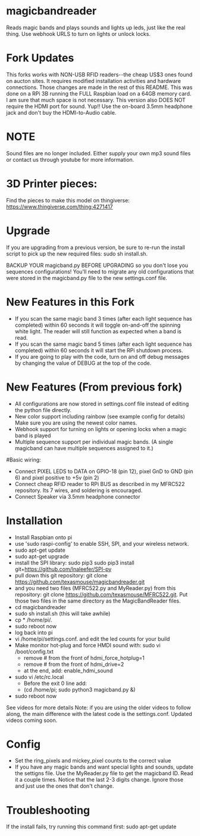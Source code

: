 # magicbandreader
Reads magic bands and plays sounds and lights up leds, just like the real thing.
Use webhook URLS to turn on lights or unlock locks.

# Fork Updates
This forks works with NON-USB RFID readers--the cheap US$3 ones found on aucton sites.  It requires modified installation activities and hardware connections.  Those changes are made in the rest of this README.  This was done on a RPi 3B running the FULL Raspbian load on a 64GB memory card.  I am sure that much space is not necessary.  This version also DOES NOT require the HDMI port for sound. Yup!!  Use the on-board 3.5mm headphone jack and don't buy the HDMI-to-Audio cable.

# NOTE
Sound files are no longer included. Either supply your own mp3 sound files or contact us through youtube for more information.

# 3D Printer pieces:
Find the pieces to make this model on thingiverse:
https://www.thingiverse.com/thing:4271417

# Upgrade
If you are upgrading from a previous version, be sure to re-run the install script to pick up the new required files:
sudo sh install.sh. 

BACKUP YOUR magicband.py BEFORE UPGRADING so you don't lose you sequences configurations! You'll need to migrate any old configurations that were stored in the magicband.py file to the new settings.conf file.

# New Features in this Fork
* If you scan the same magic band 3 times (after each light sequence has completed) within 60 seconds it will toggle on-and-off the spinning white light.  The reader will still function as expected when a band is read.
* If you scan the same magic band 5 times (after each light sequence has completed) within 60 seconds it will start the RPi shutdown process.
* If you are going to play with the code, turn on and off debug messages by changing the value of DEBUG at the top of the code.

# New Features (From previous fork)
* All configurations are now stored in settings.conf file instead of editing the python file directly.
* New color support including rainbow (see example config for details) Make sure you are using the newest color names.
* Webhook support for turning on lights or opening locks when a magic band is played
* Multiple sequence support per individual magic bands. (A single magicband can have multiple sequences assigned to it.)

#Basic wiring:
* Connect PIXEL LEDS to  DATA on GPIO-18 (pin 12), pixel GnD to GND (pin 6) and pixel positive to +5v (pin 2)
* Connect cheap RFID reader to RPi BUS as described in my MFRC522 repository.  Its 7 wires, and soldering is encouraged.
* Connect Speaker via 3.5mm headphone connector

# Installation

* Install Raspbian onto pi 
* use 'sudo raspi-config' to enable SSH, SPI, and your wireless network.
* sudo apt-get update
* sudo apt-get upgrade
* install the SPI library:  sudo pip3 sudo pip3 install git+https://github.com/lnaleefer/SPI-py
* pull down this git repository: git clone https://github.com/texasmouse/magicbandreader.git
* and you need two files (MFRC522.py and MyReader.py) from this repository: git clone https://github.com/texasmouse/MFRC522.git.  Put those two files in the same directory as the MagicBandReader files.
* cd magicbandreader
* sudo sh install.sh  (this will take awhile)
* cp * /home/pi/.
* sudo reboot now
* log back into pi
* vi /home/pi/settings.conf. and edit the led counts for your build
* Make monitor hot-plug and force HMDI sound with: sudo vi /boot/config.txt
  * remove # from the front of hdmi_force_hotplug=1
  * remove # from the front of hdmi_drive=2
  * at the end, add: enable_hdmi_sound 
* sudo vi /etc/rc.local
  * Before the exit 0 line add:
  * (cd /home/pi; sudo python3 magicband.py &)
* sudo reboot now

See videos for more details
Note: if you are using the older videos to follow along, the main difference with the latest code is the settings.conf. Updated videos coming soon. 

# Config

* Set the ring_pixels and mickey_pixel counts to the correct value
* If you have any magic bands and want special lights and sounds, update the settigns file.  Use the MyReader.py file to get the magicband ID.  Read it a couple times.  Notice that the last 2-3 digits change.  Ignore those and just use the ones that don't change.

# Troubleshooting

If the install fails, try running this command first:
sudo apt-get update



